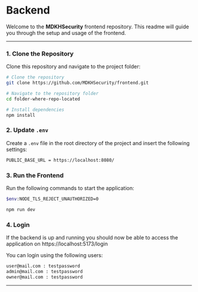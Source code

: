 # Backend

Welcome to the **MDKHSecurity** frontend repository. This readme will guide you through the setup and usage of the frontend.

---

### 1. Clone the Repository

Clone this repository and navigate to the project folder:

```bash
# Clone the repository
git clone https://github.com/MDKHSecurity/frontend.git

# Navigate to the repository folder
cd folder-where-repo-located

# Install dependencies
npm install
```

### 2. Update `.env`

Create a `.env` file in the root directory of the project and insert the following settings:
```bash
PUBLIC_BASE_URL = https://localhost:8080/
```

### 3. Run the Frontend

Run the following commands to start the application:

```bash
$env:NODE_TLS_REJECT_UNAUTHORIZED=0

npm run dev
```

### 4. Login
If the backend is up and running you should now be able to access the application on https://localhost:5173/login

You can login using the following users:
```bash
user@mail.com : testpassword
admin@mail.com : testpassword
owner@mail.com : testpassword
```
---
